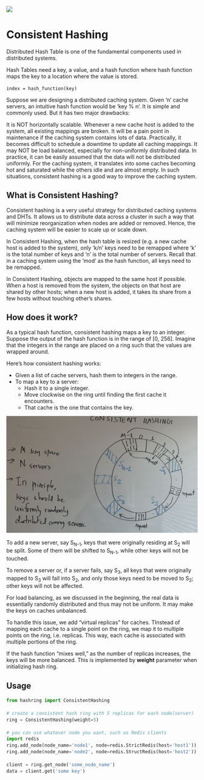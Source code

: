 ![](https://github.com/addadda023/consistent-hashing/workflows/Python%20application/badge.svg)

# Consistent Hashing

Distributed Hash Table is one of the fundamental components used in distributed systems.

Hash Tables need a key, a value, and a hash function where hash function maps the key to a location where the value is stored.

`index = hash_function(key)`

Suppose we are designing a distributed caching system. Given ‘n’ cache servers, an intuitive hash
 function would be ‘key % n’. It is simple and commonly used. But it has two major drawbacks:

It is NOT horizontally scalable. Whenever a new cache host is added to the system, all existing mappings are broken.
 It will be a pain point in maintenance if the caching system contains lots of data. 
 Practically, it becomes difficult to schedule a downtime to update all caching mappings.
It may NOT be load balanced, especially for non-uniformly distributed data. 
In practice, it can be easily assumed that the data will not be distributed uniformly. 
For the caching system, it translates into some caches becoming hot and saturated while the others idle and are almost empty.
In such situations, consistent hashing is a good way to improve the caching system.

## What is Consistent Hashing? 
Consistent hashing is a very useful strategy for distributed caching systems and DHTs. 
It allows us to distribute data across a cluster in such a way that will minimize 
reorganization when nodes are added or removed. Hence, the caching system will be easier to scale up or scale down.

In Consistent Hashing, when the hash table is resized (e.g. a new cache host is added to the system), 
only ‘k/n’ keys need to be remapped where ‘k’ is the total number of keys and ‘n’ is the total number of servers.
 Recall that in a caching system using the ‘mod’ as the hash function, all keys need to be remapped.

In Consistent Hashing, objects are mapped to the same host if possible. When a host is removed from the system,
 the objects on that host are shared by other hosts; when a new host is added, it takes its share from a few hosts without touching other’s shares.

## How does it work? 
As a typical hash function, consistent hashing maps a key to an integer. Suppose the output of the hash function is in the range of [0, 256]. Imagine that the integers in the range are placed on a ring such that the values are wrapped around.

Here’s how consistent hashing works:

* Given a list of cache servers, hash them to integers in the range.
* To map a key to a server:
  * Hash it to a single integer.
  * Move clockwise on the ring until finding the first cache it encounters.
  * That cache is the one that contains the key. 
 
 
![Hash Ring](/static/hash_ring.png)


To add a new server, say S<sub>N-1</sub>, keys that were originally residing at S<sub>2</sub> will be split. 
Some of them will be shifted to S<sub>N-1</sub>, while other keys will not be touched.

To remove a server or, if a server fails, say S<sub>3</sub>, all keys that were originally mapped 
to S<sub>3</sub> will fall into S<sub>2</sub>, and only those keys need to be moved to 
S<sub>2</sub>; other keys will not be affected.

For load balancing, as we discussed in the beginning, the real data is essentially randomly
 distributed and thus may not be uniform. It may make the keys on caches unbalanced.

To handle this issue, we add “virtual replicas” for caches. TInstead of mapping each
 cache to a single point on the ring, we map it to multiple points on the
  ring, i.e. replicas. This way, each cache is associated with multiple portions of the ring.

If the hash function “mixes well,” as the number of replicas increases, the keys 
will be more balanced. This is 
implemented by **weight** parameter when initializing hash ring.

## Usage

```python
from hashring import ConsistentHashing

# create a consistent hash ring with 5 replicas for each node(server)
ring = ConsistentHashing(weight=5)

# you can use whatever node you want, such as Redis clients
import redis
ring.add_node(node_name='node1', node=redis.StrictRedis(host='host1'))
ring.add_node(node_name='node2', node=redis.StructRedis(host='host2'))

client = ring.get_node('some_node_name')
data = client.get('some key')
```

